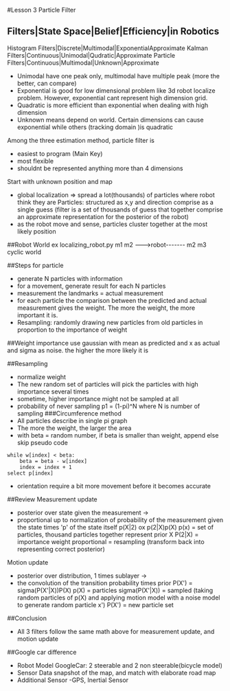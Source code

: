 #Lesson 3 Particle Filter

Filters|State Space|Belief|Efficiency|in Robotics
-------------------------------------------------
Histogram Filters|Discrete|Multimodal|ExponentialApproximate
Kalman Filters|Continuous|Unimodal|Qudratic|Approximate
Particle Filters|Continuous|Multimodal|Unknown|Approximate

* Unimodal have one peak only, multimodal have multiple peak (more the better, can compare)
* Exponential is good for low dimensional problem like 3d robot localize problem. However, exponential cant represent high dimension grid.
* Quadratic is more efficient than exponential when dealing with high dimension 
* Unknown means depend on world. Certain dimensions can cause exponential while others (tracking domain )is quadratic

Among the three estimation method, particle filter is
* easiest to program (Main Key)
* most flexible
* shouldnt be represented anything more than 4 dimensions

Start with unknown position and map
* global localization => spread a lot(thousands) of particles where robot think they are
Particles: structured as x,y and direction comprise as a single guess (filter is a set of thousands of guess that together comprise an approximate representation for the posterior of the robot)
* as the robot move and sense, particles cluster together at the most likely position

##Robot World
ex localizing_robot.py
m1            m2
--->robot-------
m2         m3
cyclic world

##Steps for particle
* generate N particles with information
* for a movement, generate result for each N particles
* measurement the landmarks = actual measurement
* for each particle the comparison between the predicted and actual measurement gives the weight. The more the weight, the more important it is.
* Resampling: randomly drawing new particles from old particles in proportion to the importance of weight

##Weight importance
use gaussian with mean as predicted and x as actual and sigma as noise.
the higher the more likely it is

##Resampling
* normalize weight
* The new random set of particles will pick the particles with high importance several times
* sometime, higher importance might not be sampled at all
* probability of never sampling p1 = (1-pi)^N where N is number of sampling
###Circumference method
* All particles describe in single pi graph
* The more the weight, the larger the area
* with beta = random number, if beta is smaller than weight, append else skip
pseudo code
```
while w[index] < beta:
	beta = beta - w[index]
	index = index + 1
select p[index]
```
* orientation require a bit more movement before it becomes accurate

##Review
Measurement update
* posterior over state given the measurement ->
* proportional up to normalization of probability of the measurement given the state times 'p' of the state itself
p(X|2) ox p(2|X)p(X)
p(x) = set of particles, thousand particles together represent prior X
P(2|X) = importance weight
proportional = resampling (transform back into representing correct posterior)

Motion update
* posterior over distribution, 1 times sublayer ->
* the convolution of the transition probability times prior
P(X') = sigma(P(X'|X))P(X)
p(X) = particles
sigma(P(X'|X)) = sampled (taking random particles of p(X) and applying motion model with a noise model to generate random particle x')
P(X') = new particle set

##Conclusion
* All 3 filters follow the same math above for measurement update, and motion update

##Google car difference
* Robot Model
GoogleCar: 2 steerable and 2 non steerable(bicycle model)
* Sensor Data
snapshot of the map, and match with elaborate road map
* Additional Sensor
-GPS, Inertial Sensor
